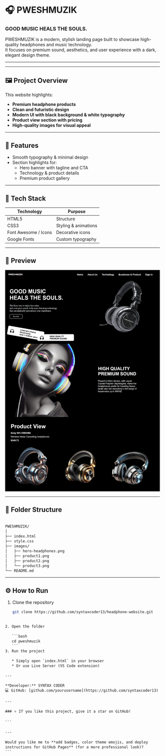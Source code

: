 
# 🎧 PWESHMUZIK

### GOOD MUSIC HEALS THE SOULS.

PWESHMUZIK is a modern, stylish landing page built to showcase high-quality headphones and music technology.  
It focuses on premium sound, aesthetics, and user experience with a dark, elegant design theme.

---

---

## 🖼️ Project Overview

This website highlights:
- **Premium headphone products**
- **Clean and futuristic design**
- **Modern UI with black background & white typography**
- **Product view section with pricing**
- **High-quality images for visual appeal**

---

## 🚀 Features

- Smooth typography & minimal design  
- Section highlights for:
  - Hero banner with tagline and CTA  
  - Technology & product details  
  - Premium product gallery  

---

## 🧩 Tech Stack

| Technology | Purpose |
|-------------|----------|
| HTML5 | Structure |
| CSS3 | Styling & animations |
| Font Awesome / Icons | Decorative icons |
| Google Fonts | Custom typography |

---

## 📸 Preview

![PWESHMUZIK Preview](./completed.png)

---

## 📂 Folder Structure

```

PWESHMUZIK/
│
├── index.html
├── style.css
├── images/
│   ├── hero-headphones.png
│   ├── product1.png
│   ├── product2.png
│   └── product3.png
└── README.md

````

---

## ⚙️ How to Run

1. Clone the repository  
   ```bash
   git clone https://github.com/syntaxcoder13/headphone-website.git
````

2. Open the folder

   ```bash
   cd pweshmuzik
   ```
3. Run the project

   * Simply open `index.html` in your browser
   * Or use Live Server (VS Code extension)

---

**Developer:** SYNTAX CODER
💻 GitHub: [github.com/yourusername](https://github.com/syntaxcoder13)

---

### ⭐ If you like this project, give it a star on GitHub!

```

---

Would you like me to **add badges, color theme emojis, and deploy instructions for GitHub Pages** (for a more professional look)?
```
